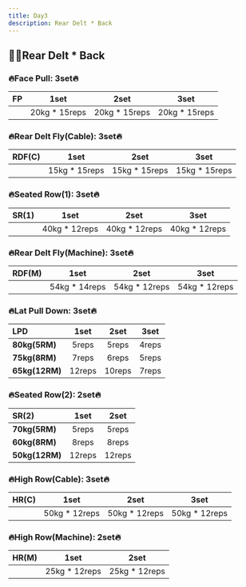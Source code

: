 ```yaml
---
title: Day3
description: Rear Delt * Back
---
```

## 🏋️‍♀️Rear Delt * Back
### 🔥Face Pull: 3set🔥
|**FP**|**1set**|**2set**|**3set**|
|:-|:-:|:-:|:-:|
||20kg * 15reps|20kg * 15reps|20kg * 15reps|

### 🔥Rear Delt Fly(Cable): 3set🔥
|**RDF(C)**|**1set**|**2set**|**3set**|
|:-|:-:|:-:|:-:|
||15kg * 15reps|15kg * 15reps|15kg * 15reps|

### 🔥Seated Row(1): 3set🔥
|**SR(1)**|**1set**|**2set**|**3set**|
|:-|:-:|:-:|:-:|
||40kg * 12reps|40kg * 12reps|40kg * 12reps|

### 🔥Rear Delt Fly(Machine): 3set🔥
|**RDF(M)**|**1set**|**2set**|**3set**|
|:-|:-:|:-:|:-:|
||54kg * 14reps|54kg * 12reps|54kg * 12reps|

### 🔥Lat Pull Down: 3set🔥  
|**LPD**|**1set**|**2set**|**3set**|
|:-|:-:|:-:|:-:|
|**80kg(5RM)**|5reps|5reps|4reps|
|**75kg(8RM)**|7reps|6reps|5reps|
|**65kg(12RM)**|12reps|10reps|7reps|

### 🔥Seated Row(2): 2set🔥
|**SR(2)**|**1set**|**2set**|
|:-|:-:|:-:|
|**70kg(5RM)**|5reps|5reps|
|**60kg(8RM)**|8reps|8reps|
|**50kg(12RM)**|12reps|12reps|

### 🔥High Row(Cable): 3set🔥
|**HR(C)**|**1set**|**2set**|**3set**|
|:-|:-:|:-:|:-:|
||50kg * 12reps|50kg * 12reps|50kg * 12reps|

### 🔥High Row(Machine): 2set🔥
|**HR(M)**|**1set**|**2set**|
|:-|:-:|:-:|
||25kg * 12reps|25kg * 12reps|